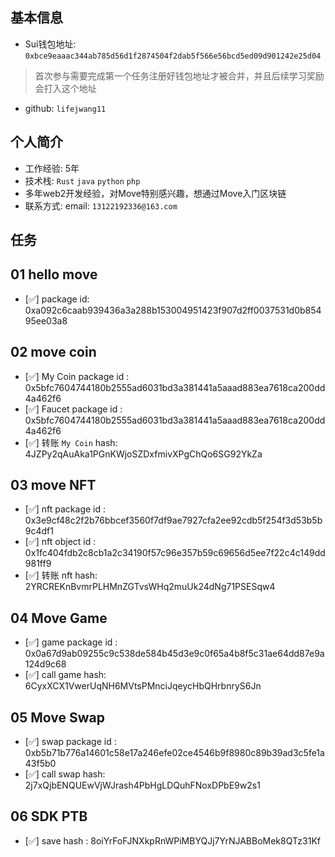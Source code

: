 ## 基本信息
- Sui钱包地址: `0xbce9eaaac344ab785d56d1f2874504f2dab5f566e56bcd5ed09d901242e25d04`
> 首次参与需要完成第一个任务注册好钱包地址才被合并，并且后续学习奖励会打入这个地址
- github: `lifejwang11`

## 个人简介
- 工作经验: 5年
- 技术栈: `Rust` `java` `python` `php`
- 多年web2开发经验，对Move特别感兴趣，想通过Move入门区块链
- 联系方式: email: `13122192336@163.com` 

## 任务

##   01 hello move  
- [✅] package id: 0xa092c6caab939436a3a288b153004951423f907d2ff0037531d0b85495ee03a8

##   02 move coin
- [✅] My Coin package id : 0x5bfc7604744180b2555ad6031bd3a381441a5aaad883ea7618ca200dd4a462f6
- [✅] Faucet package id :  0x5bfc7604744180b2555ad6031bd3a381441a5aaad883ea7618ca200dd4a462f6
- [✅] 转账 `My Coin` hash: 4JZPy2qAuAka1PGnKWjoSZDxfmivXPgChQo6SG92YkZa

##   03 move NFT
- [✅] nft package id : 0x3e9cf48c2f2b76bbcef3560f7df9ae7927cfa2ee92cdb5f254f3d53b5b9c4df1
- [✅] nft object id : 0x1fc404fdb2c8cb1a2c34190f57c96e357b59c69656d5ee7f22c4c149dd981ff9
- [✅] 转账 nft  hash: 2YRCREKnBvmrPLHMnZGTvsWHq2muUk24dNg71PSESqw4

##   04 Move Game
- [✅] game package id : 0x0a67d9ab09255c9c538de584b45d3e9c0f65a4b8f5c31ae64dd87e9a124d9c68
- [✅] call game hash: 6CyxXCX1VwerUqNH6MVtsPMnciJqeycHbQHrbnryS6Jn

##   05 Move Swap
- [✅] swap package id : 0xb5b71b776a14601c58e17a246efe02ce4546b9f8980c89b39ad3c5fe1a43f5b0
- [✅] call swap hash: 2j7xQjbENQUEwVjWJrash4PbHgLDQuhFNoxDPbE9w2s1

##   06 SDK PTB
- [✅] save hash : 8oiYrFoFJNXkpRnWPiMBYQJj7YrNJABBoMek8QTz31Kf
